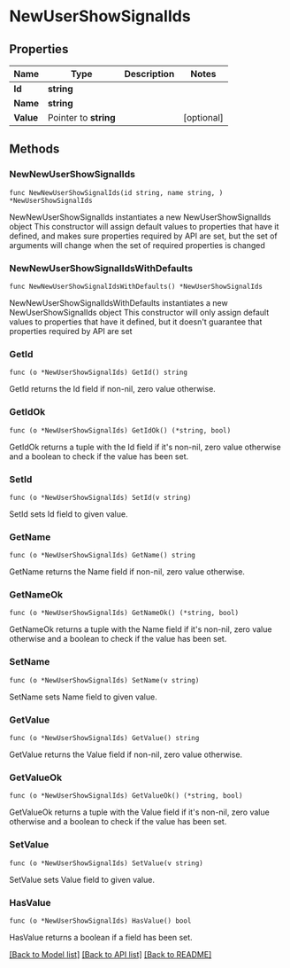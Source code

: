# NewUserShowSignalIds

## Properties

Name | Type | Description | Notes
------------ | ------------- | ------------- | -------------
**Id** | **string** |  | 
**Name** | **string** |  | 
**Value** | Pointer to **string** |  | [optional] 

## Methods

### NewNewUserShowSignalIds

`func NewNewUserShowSignalIds(id string, name string, ) *NewUserShowSignalIds`

NewNewUserShowSignalIds instantiates a new NewUserShowSignalIds object
This constructor will assign default values to properties that have it defined,
and makes sure properties required by API are set, but the set of arguments
will change when the set of required properties is changed

### NewNewUserShowSignalIdsWithDefaults

`func NewNewUserShowSignalIdsWithDefaults() *NewUserShowSignalIds`

NewNewUserShowSignalIdsWithDefaults instantiates a new NewUserShowSignalIds object
This constructor will only assign default values to properties that have it defined,
but it doesn't guarantee that properties required by API are set

### GetId

`func (o *NewUserShowSignalIds) GetId() string`

GetId returns the Id field if non-nil, zero value otherwise.

### GetIdOk

`func (o *NewUserShowSignalIds) GetIdOk() (*string, bool)`

GetIdOk returns a tuple with the Id field if it's non-nil, zero value otherwise
and a boolean to check if the value has been set.

### SetId

`func (o *NewUserShowSignalIds) SetId(v string)`

SetId sets Id field to given value.


### GetName

`func (o *NewUserShowSignalIds) GetName() string`

GetName returns the Name field if non-nil, zero value otherwise.

### GetNameOk

`func (o *NewUserShowSignalIds) GetNameOk() (*string, bool)`

GetNameOk returns a tuple with the Name field if it's non-nil, zero value otherwise
and a boolean to check if the value has been set.

### SetName

`func (o *NewUserShowSignalIds) SetName(v string)`

SetName sets Name field to given value.


### GetValue

`func (o *NewUserShowSignalIds) GetValue() string`

GetValue returns the Value field if non-nil, zero value otherwise.

### GetValueOk

`func (o *NewUserShowSignalIds) GetValueOk() (*string, bool)`

GetValueOk returns a tuple with the Value field if it's non-nil, zero value otherwise
and a boolean to check if the value has been set.

### SetValue

`func (o *NewUserShowSignalIds) SetValue(v string)`

SetValue sets Value field to given value.

### HasValue

`func (o *NewUserShowSignalIds) HasValue() bool`

HasValue returns a boolean if a field has been set.


[[Back to Model list]](../README.md#documentation-for-models) [[Back to API list]](../README.md#documentation-for-api-endpoints) [[Back to README]](../README.md)


